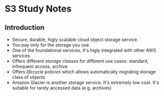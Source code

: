 # S3 Study Notes
## Introduction
* Secure, durable, higly scalable cloud object storage service.
* You pay only for the storage you use.
* One of the foundational services, it's higly integrated with other AWS services.
* Offers different *storage classes* for different use cases: standard, infrequent access, archive
* Offers *lifecycle policies* which allows automatically migrating storage class of objects
* Amazon Glacier is another storage service. It's extremely low cost. It's suitable for rarely accessed data (e.g. archives)
